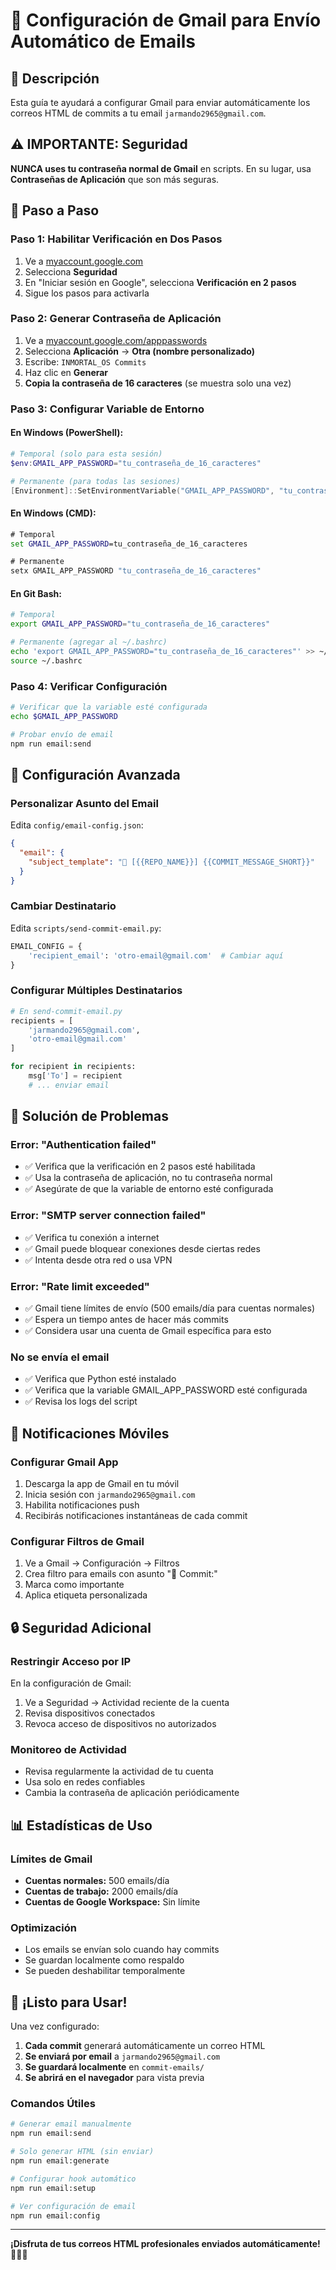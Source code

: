 # 📧 Configuración de Gmail para Envío Automático de Emails

## 🎯 **Descripción**

Esta guía te ayudará a configurar Gmail para enviar automáticamente los correos HTML de commits a tu email `jarmando2965@gmail.com`.

## ⚠️ **IMPORTANTE: Seguridad**

**NUNCA uses tu contraseña normal de Gmail** en scripts. En su lugar, usa **Contraseñas de Aplicación** que son más seguras.

## 🚀 **Paso a Paso**

### **Paso 1: Habilitar Verificación en Dos Pasos**

1. Ve a [myaccount.google.com](https://myaccount.google.com)
2. Selecciona **Seguridad**
3. En "Iniciar sesión en Google", selecciona **Verificación en 2 pasos**
4. Sigue los pasos para activarla

### **Paso 2: Generar Contraseña de Aplicación**

1. Ve a [myaccount.google.com/apppasswords](https://myaccount.google.com/apppasswords)
2. Selecciona **Aplicación** → **Otra (nombre personalizado)**
3. Escribe: `INMORTAL_OS Commits`
4. Haz clic en **Generar**
5. **Copia la contraseña de 16 caracteres** (se muestra solo una vez)

### **Paso 3: Configurar Variable de Entorno**

#### **En Windows (PowerShell):**
```powershell
# Temporal (solo para esta sesión)
$env:GMAIL_APP_PASSWORD="tu_contraseña_de_16_caracteres"

# Permanente (para todas las sesiones)
[Environment]::SetEnvironmentVariable("GMAIL_APP_PASSWORD", "tu_contraseña_de_16_caracteres", "User")
```

#### **En Windows (CMD):**
```cmd
# Temporal
set GMAIL_APP_PASSWORD=tu_contraseña_de_16_caracteres

# Permanente
setx GMAIL_APP_PASSWORD "tu_contraseña_de_16_caracteres"
```

#### **En Git Bash:**
```bash
# Temporal
export GMAIL_APP_PASSWORD="tu_contraseña_de_16_caracteres"

# Permanente (agregar al ~/.bashrc)
echo 'export GMAIL_APP_PASSWORD="tu_contraseña_de_16_caracteres"' >> ~/.bashrc
source ~/.bashrc
```

### **Paso 4: Verificar Configuración**

```bash
# Verificar que la variable esté configurada
echo $GMAIL_APP_PASSWORD

# Probar envío de email
npm run email:send
```

## 🔧 **Configuración Avanzada**

### **Personalizar Asunto del Email**

Edita `config/email-config.json`:
```json
{
  "email": {
    "subject_template": "🚀 [{{REPO_NAME}}] {{COMMIT_MESSAGE_SHORT}}"
  }
}
```

### **Cambiar Destinatario**

Edita `scripts/send-commit-email.py`:
```python
EMAIL_CONFIG = {
    'recipient_email': 'otro-email@gmail.com'  # Cambiar aquí
}
```

### **Configurar Múltiples Destinatarios**

```python
# En send-commit-email.py
recipients = [
    'jarmando2965@gmail.com',
    'otro-email@gmail.com'
]

for recipient in recipients:
    msg['To'] = recipient
    # ... enviar email
```

## 🚨 **Solución de Problemas**

### **Error: "Authentication failed"**
- ✅ Verifica que la verificación en 2 pasos esté habilitada
- ✅ Usa la contraseña de aplicación, no tu contraseña normal
- ✅ Asegúrate de que la variable de entorno esté configurada

### **Error: "SMTP server connection failed"**
- ✅ Verifica tu conexión a internet
- ✅ Gmail puede bloquear conexiones desde ciertas redes
- ✅ Intenta desde otra red o usa VPN

### **Error: "Rate limit exceeded"**
- ✅ Gmail tiene límites de envío (500 emails/día para cuentas normales)
- ✅ Espera un tiempo antes de hacer más commits
- ✅ Considera usar una cuenta de Gmail específica para esto

### **No se envía el email**
- ✅ Verifica que Python esté instalado
- ✅ Verifica que la variable GMAIL_APP_PASSWORD esté configurada
- ✅ Revisa los logs del script

## 📱 **Notificaciones Móviles**

### **Configurar Gmail App**
1. Descarga la app de Gmail en tu móvil
2. Inicia sesión con `jarmando2965@gmail.com`
3. Habilita notificaciones push
4. Recibirás notificaciones instantáneas de cada commit

### **Configurar Filtros de Gmail**
1. Ve a Gmail → Configuración → Filtros
2. Crea filtro para emails con asunto "🚀 Commit:"
3. Marca como importante
4. Aplica etiqueta personalizada

## 🔒 **Seguridad Adicional**

### **Restringir Acceso por IP**
En la configuración de Gmail:
1. Ve a Seguridad → Actividad reciente de la cuenta
2. Revisa dispositivos conectados
3. Revoca acceso de dispositivos no autorizados

### **Monitoreo de Actividad**
- Revisa regularmente la actividad de tu cuenta
- Usa solo en redes confiables
- Cambia la contraseña de aplicación periódicamente

## 📊 **Estadísticas de Uso**

### **Límites de Gmail**
- **Cuentas normales:** 500 emails/día
- **Cuentas de trabajo:** 2000 emails/día
- **Cuentas de Google Workspace:** Sin límite

### **Optimización**
- Los emails se envían solo cuando hay commits
- Se guardan localmente como respaldo
- Se pueden deshabilitar temporalmente

## 🎉 **¡Listo para Usar!**

Una vez configurado:
1. **Cada commit** generará automáticamente un correo HTML
2. **Se enviará por email** a `jarmando2965@gmail.com`
3. **Se guardará localmente** en `commit-emails/`
4. **Se abrirá en el navegador** para vista previa

### **Comandos Útiles**
```bash
# Generar email manualmente
npm run email:send

# Solo generar HTML (sin enviar)
npm run email:generate

# Configurar hook automático
npm run email:setup

# Ver configuración de email
npm run email:config
```

---

**¡Disfruta de tus correos HTML profesionales enviados automáticamente! 🎨📧✨**
